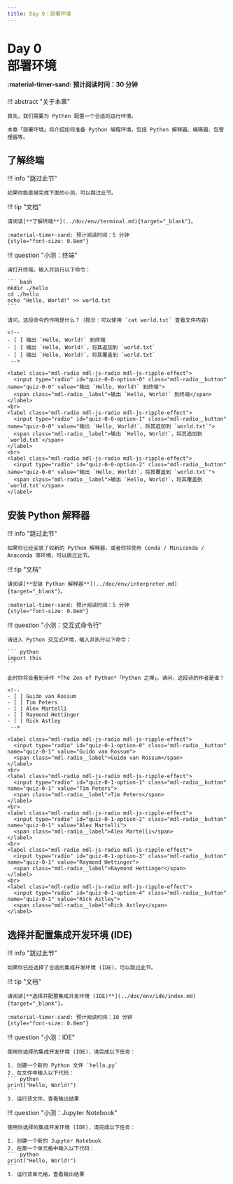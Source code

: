 ```yaml
---
title: Day 0：部署环境
---
```


# Day 0<br>**部署环境**<p style="font-size: 0.5em"> :material-timer-sand: 预计阅读时间：30 分钟 </p>

!!! abstract "关于本章"

    首先，我们需要为 Python 配置一个合适的运行环境。

    本章「部署环境」将介绍如何准备 Python 编程环境，包括 Python 解释器、编辑器、包管理器等。

## 了解终端

!!! info "跳过此节"

    如果你能直接完成下面的小测，可以跳过此节。

!!! tip "文档"

    请阅读[**了解终端**](../doc/env/terminal.md){target="_blank"}。

    :material-timer-sand: 预计阅读时间：5 分钟
    {style="font-size: 0.8em"}

!!! question "小测：终端"

    请打开终端，输入并执行以下命令：

    ``` bash
    mkdir ./hello
    cd ./hello
    echo "Hello, World!" >> world.txt
    ```

    请问，这段命令的作用是什么？（提示：可以使用 `cat world.txt` 查看文件内容）

    <!--
    - [ ] 输出 `Hello, World!` 到终端
    - [ ] 输出 `Hello, World!`，将其追加到 `world.txt`
    - [ ] 输出 `Hello, World!`，将其覆盖到 `world.txt`
     -->

    <label class="mdl-radio mdl-js-radio mdl-js-ripple-effect">
      <input type="radio" id="quiz-0-0-option-0" class="mdl-radio__button" name="quiz-0-0" value="输出 `Hello, World!` 到终端">
      <span class="mdl-radio__label">输出 `Hello, World!` 到终端</span>
    </label>
    <br>
    <label class="mdl-radio mdl-js-radio mdl-js-ripple-effect">
      <input type="radio" id="quiz-0-0-option-1" class="mdl-radio__button" name="quiz-0-0" value="输出 `Hello, World!`，将其追加到 `world.txt`">
      <span class="mdl-radio__label">输出 `Hello, World!`，将其追加到 `world.txt`</span>
    </label>
    <br>
    <label class="mdl-radio mdl-js-radio mdl-js-ripple-effect">
      <input type="radio" id="quiz-0-0-option-2" class="mdl-radio__button" name="quiz-0-0" value="输出 `Hello, World!`，将其覆盖到 `world.txt`">
      <span class="mdl-radio__label">输出 `Hello, World!`，将其覆盖到 `world.txt`</span>
    </label>

## 安装 Python 解释器

!!! info "跳过此节"

    如果你已经安装了较新的 Python 解释器，或者你将使用 Conda / Miniconda / Anaconda 等环境，可以跳过此节。

!!! tip "文档"

    请阅读[**安装 Python 解释器**](../doc/env/interpreter.md){target="_blank"}。

    :material-timer-sand: 预计阅读时间：5 分钟
    {style="font-size: 0.8em"}

!!! question "小测：交互式命令行"

    请进入 Python 交互式环境，输入并执行以下命令：

    ``` python
    import this
    ```

    此时你将会看到诗作 *The Zen of Python*「Python 之禅」。请问，这段诗的作者是谁？

    <!-- 
    - [ ] Guido van Rossum
    - [ ] Tim Peters
    - [ ] Alex Martelli
    - [ ] Raymond Hettinger
    - [ ] Rick Astley
     -->

    <label class="mdl-radio mdl-js-radio mdl-js-ripple-effect">
      <input type="radio" id="quiz-0-1-option-0" class="mdl-radio__button" name="quiz-0-1" value="Guido van Rossum">
      <span class="mdl-radio__label">Guido van Rossum</span>
    </label>
    <br>
    <label class="mdl-radio mdl-js-radio mdl-js-ripple-effect">
      <input type="radio" id="quiz-0-1-option-1" class="mdl-radio__button" name="quiz-0-1" value="Tim Peters">
      <span class="mdl-radio__label">Tim Peters</span>
    </label>
    <br>
    <label class="mdl-radio mdl-js-radio mdl-js-ripple-effect">
      <input type="radio" id="quiz-0-1-option-2" class="mdl-radio__button" name="quiz-0-1" value="Alex Martelli">
      <span class="mdl-radio__label">Alex Martelli</span>
    </label>
    <br>
    <label class="mdl-radio mdl-js-radio mdl-js-ripple-effect">
      <input type="radio" id="quiz-0-1-option-3" class="mdl-radio__button" name="quiz-0-1" value="Raymond Hettinger">
      <span class="mdl-radio__label">Raymond Hettinger</span>
    </label>
    <br>
    <label class="mdl-radio mdl-js-radio mdl-js-ripple-effect">
      <input type="radio" id="quiz-0-1-option-4" class="mdl-radio__button" name="quiz-0-1" value="Rick Astley">
      <span class="mdl-radio__label">Rick Astley</span>
    </label>

## 选择并配置集成开发环境 (IDE)

!!! info "跳过此节"

    如果你已经选择了合适的集成开发环境 (IDE)，可以跳过此节。

!!! tip "文档"

    请阅读[**选择并配置集成开发环境 (IDE)**](../doc/env/ide/index.md){target="_blank"}。

    :material-timer-sand: 预计阅读时间：10 分钟
    {style="font-size: 0.8em"}

!!! question "小测：IDE"

    使用你选择的集成开发环境 (IDE)，请完成以下任务：

    1. 创建一个新的 Python 文件 `hello.py`
    2. 在文件中输入以下代码：
    ``` python
    print("Hello, World!")
    ```
    3. 运行该文件，查看输出结果

!!! question "小测：Jupyter Notebook"

    使用你选择的集成开发环境 (IDE)，请完成以下任务：

    1. 创建一个新的 Jupyter Notebook
    2. 在第一个单元格中输入以下代码：
    ``` python
    print("Hello, World!")
    ```
    3. 运行该单元格，查看输出结果
